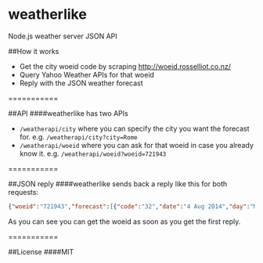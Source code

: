 weatherlike
===========

Node.js weather server JSON API

##How it works
- Get the city woeid code by scraping http://woeid.rosselliot.co.nz/
- Query Yahoo Weather APIs for that woeid
- Reply with the JSON weather forecast

===========

##API
####weatherlike has two APIs
- ```/weatherapi/city``` where you can specify the city you want the forecast for.
e.g. `/weatherapi/city?city=Rome`
- ```/weatherapi/woeid``` where you can ask for that woeid in case you already know it. e.g. `/weatherapi/woeid?woeid=721943`

===========

##JSON reply
####weatherlike sends back a reply like this for both requests:
```json
{"woeid":"721943","forecast":[{"code":"32","date":"4 Aug 2014","day":"Mon","high":"85","low":"68","text":"Sunny"},{"code":"32","date":"5 Aug 2014","day":"Tue","high":"87","low":"68","text":"Sunny"},{"code":"32","date":"6 Aug 2014","day":"Wed","high":"89","low":"68","text":"Sunny"},{"code":"34","date":"7 Aug 2014","day":"Thu","high":"87","low":"68","text":"Mostly Sunny"},{"code":"32","date":"8 Aug 2014","day":"Fri","high":"87","low":"69","text":"Sunny"}]}
```
As you can see you can get the woeid as soon as you get the first reply.

===========

##License
####MIT
